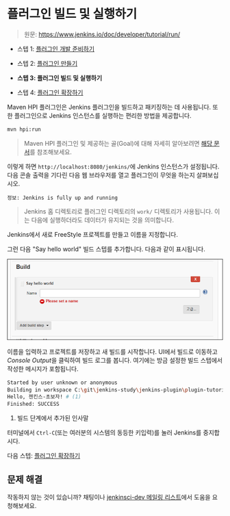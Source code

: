 # 플러그인 빌드 및 실행하기

> 원문: https://www.jenkins.io/doc/developer/tutorial/run/

* 스텝 1:  [플러그인 개발 준비하기](Preparing-for-Plugin-Development.md)

* 스텝 2: [플러그인 만들기](Create-a-Plugin.md)

* **스텝 3: 플러그인 빌드 및 실행하기**

* 스텝 4: [플러그인 확장하기](Extend-the-Plugin.md)

Maven HPI 플러그인은 Jenkins 플러그인을 빌드하고 패키징하는 데 사용됩니다. 또한 플러그인으로 Jenkins 인스턴스를 실행하는 편리한 방법을 제공합니다.

```bash
mvn hpi:run
```

> Maven HPI 플러그인 및 제공하는 골(Goal)에 대해 자세히 알아보려면 [해당 문서](https://jenkinsci.github.io/maven-hpi-plugin/)를 참조해보세요.

이렇게 하면 `http://localhost:8080/jenkins/`에 Jenkins 인스턴스가 설정됩니다. 다음 콘솔 출력을 기다린 다음 웹 브라우저를 열고 플러그인이 무엇을 하는지 살펴보십시오.

```
정보: Jenkins is fully up and running
```

>Jenkins 홈 디렉토리로 플러그인 디렉토리의 `work/` 디렉토리가 사용됩니다. 이는 다음에 실행하더라도 데이터가 유지되는 것을 의미합니다.

Jenkins에서 새로 FreeStyle 프로젝트를 만들고 이름을 지정합니다.

그런 다음 "Say hello world" 빌드 스텝를 추가합니다. 다음과 같이 표시됩니다.

![demo-plugin-test-set-name](doc-resources/demo-plugin-test-set-name.png)

이름을 입력하고 프로젝트를 저장하고 새 빌드를 시작합니다. UI에서 빌드로 이동하고 *Console Output*을 클릭하여 빌드 로그를 봅니다. 여기에는 방금 설정한 빌드 스텝에서 작성한 메시지가 포함됩니다.

```bash
Started by user unknown or anonymous
Building in workspace C:\git\jenkins-study\jenkins-plugin\plugin-tutorial\sample-plugins\demo-plugin\work\workspace\job-demo-plugin-test
Hello, 젠킨스-초보자! # (1)
Finished: SUCCESS
```

1. 빌드 단계에서 추가된 인사말

터미널에서 `Ctrl-C`(또는 여러분의 시스템의 동등한 키입력)를 눌러 Jenkins를 중지합시다.

다음 스텝:  [플러그인 확장하기](Extend-the-Plugin.md)



## 문제 해결

작동하지 않는 것이 있습니까? 채팅이나 [jenkinsci-dev 메일링 리스트](https://www.jenkins.io/mailing-lists)에서 도움을 요청해보세요.